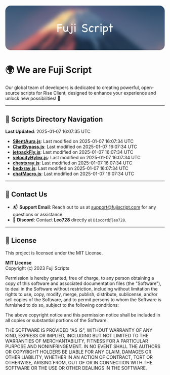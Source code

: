 ![Banner](.github/b.webp)

# 🌍 **We are Fuji Script**

Our global team of developers is dedicated to creating powerful, open-source scripts for Rise Client, designed to enhance your experience and unlock new possibilities! 🌟

---
<!-- SCRIPTS_NAVIGATION_START -->
## 📂 **Scripts Directory Navigation**

**Last Updated**: 2025-01-07 16:07:35 UTC

- **[SilentAura.js](scripts/SilentAura.js)**: Last modified on 2025-01-07 16:07:34 UTC
- **[ChatBypass.js](scripts/ChatBypass.js)**: Last modified on 2025-01-07 16:07:34 UTC
- **[jetpackFly.js](scripts/jetpackFly.js)**: Last modified on 2025-01-07 16:07:34 UTC
- **[velocityHylex.js](scripts/velocityHylex.js)**: Last modified on 2025-01-07 16:07:34 UTC
- **[chestxray.js](scripts/chestxray.js)**: Last modified on 2025-01-07 16:07:34 UTC
- **[bedxray.js](scripts/bedxray.js)**: Last modified on 2025-01-07 16:07:34 UTC
- **[chatMacro.js](scripts/chatMacro.js)**: Last modified on 2025-01-07 16:07:34 UTC

<!-- SCRIPTS_NAVIGATION_END -->

---

## 💬 **Contact Us**  
- 📬 **Support Email**: Reach out to us at [support@fujiscript.com](mailto:support@fujiscript.com) for any questions or assistance.  
- 💬 **Discord**: Contact **Leo728** directly at `Discord@leo728`.

---

## 📜 **License**

This project is licensed under the MIT License.  

**MIT License**  
Copyright (c) 2023 Fuji Scripts  

Permission is hereby granted, free of charge, to any person obtaining a copy of this software and associated documentation files (the "Software"), to deal in the Software without restriction, including without limitation the rights to use, copy, modify, merge, publish, distribute, sublicense, and/or sell copies of the Software, and to permit persons to whom the Software is furnished to do so, subject to the following conditions:  

The above copyright notice and this permission notice shall be included in all copies or substantial portions of the Software.  

THE SOFTWARE IS PROVIDED "AS IS", WITHOUT WARRANTY OF ANY KIND, EXPRESS OR IMPLIED, INCLUDING BUT NOT LIMITED TO THE WARRANTIES OF MERCHANTABILITY, FITNESS FOR A PARTICULAR PURPOSE AND NONINFRINGEMENT. IN NO EVENT SHALL THE AUTHORS OR COPYRIGHT HOLDERS BE LIABLE FOR ANY CLAIM, DAMAGES OR OTHER LIABILITY, WHETHER IN AN ACTION OF CONTRACT, TORT OR OTHERWISE, ARISING FROM, OUT OF OR IN CONNECTION WITH THE SOFTWARE OR THE USE OR OTHER DEALINGS IN THE SOFTWARE.  
